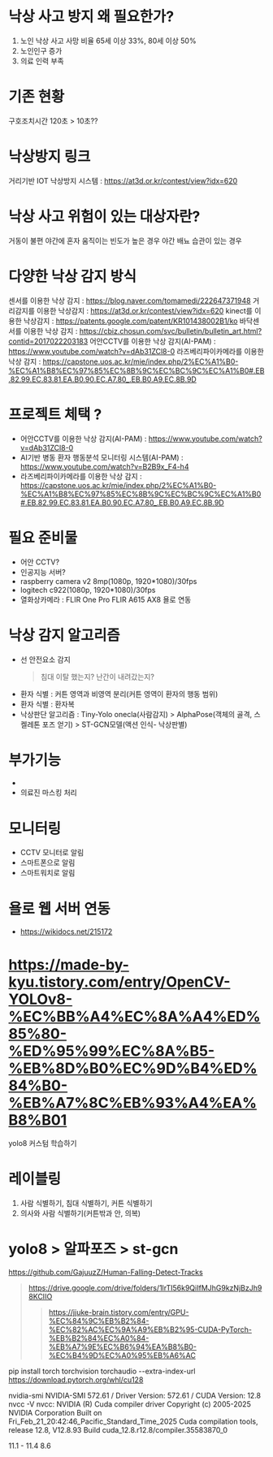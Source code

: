 # 낙상 사고 방지 왜 필요한가?
1. 노인 낙상 사고 사망 비율 65세 이상 33%, 80세 이상 50%
2. 노인인구 증가
3. 의료 인력 부족

# 기존 현황
구호조치시간 120초 > 10초??

# 낙상방지 링크
거리기반 IOT 낙상방지 시스템 : https://at3d.or.kr/contest/view?idx=620

# 낙상 사고 위험이 있는 대상자란?
거동이 불편
야간에 혼자 움직이는 빈도가 높은 경우
야간 배뇨 습관이 있는 경우

# 다양한 낙상 감지 방식
센서를 이용한 낙상 감지 : https://blog.naver.com/tomamedi/222647371948
거리감지를 이용한 낙상감지 : https://at3d.or.kr/contest/view?idx=620
kinect를 이용한 낙상감지 : https://patents.google.com/patent/KR101438002B1/ko
바닥센서를 이용한 낙상 감지 : https://cbiz.chosun.com/svc/bulletin/bulletin_art.html?contid=2017022203183
어안CCTV를 이용한 낙상 감지(AI-PAM) : https://www.youtube.com/watch?v=dAb31ZCl8-0
라즈베리파이카메라를 이용한 낙상 감지 : https://capstone.uos.ac.kr/mie/index.php/2%EC%A1%B0-%EC%A1%B8%EC%97%85%EC%8B%9C%EC%BC%9C%EC%A1%B0#.EB.82.99.EC.83.81.EA.B0.90.EC.A7.80_.EB.B0.A9.EC.8B.9D

# 프로젝트 체택 ?
- 어안CCTV를 이용한 낙상 감지(AI-PAM) : https://www.youtube.com/watch?v=dAb31ZCl8-0
- AI기반 병동 환자 행동분석 모니터링 시스템(AI-PAM) : https://www.youtube.com/watch?v=B2B9x_F4-h4
- 라즈베리파이카메라를 이용한 낙상 감지 : https://capstone.uos.ac.kr/mie/index.php/2%EC%A1%B0-%EC%A1%B8%EC%97%85%EC%8B%9C%EC%BC%9C%EC%A1%B0#.EB.82.99.EC.83.81.EA.B0.90.EC.A7.80_.EB.B0.A9.EC.8B.9D

# 필요 준비물
- 어안 CCTV?
- 인공지능 서버?
- raspberry camera v2 8mp(1080p, 1920*1080)/30fps
- logitech c922(1080p, 1920*1080)/30fps
- 열화상카메라 : FLIR One Pro FLIR A615 AX8 욜로 연동


# 낙상 감지 알고리즘
- 선 안전요소 감지
  > 침대 이탈 했는지?
  > 난간이 내려갔는지?
  > 
- 환자 식별 : 커튼 영역과 비영역 분리(커튼 영역이 환자의 행동 범위)
- 환자 식별 : 환자복
- 낙상판단 알고리즘 : Tiny-Yolo onecla(사람감지) > AlphaPose(객체의 골격, 스켈레톤 포즈 얻기) > ST-GCN모델(액션 인식- 낙상판별)


# 부가기능
- 
- 의료진 마스킹  처리

# 모니터링
- CCTV 모니터로 알림
- 스마트폰으로 알림
- 스마트워치로 알림

# 욜로 웹 서버 연동
- https://wikidocs.net/215172
# https://made-by-kyu.tistory.com/entry/OpenCV-YOLOv8-%EC%BB%A4%EC%8A%A4%ED%85%80-%ED%95%99%EC%8A%B5-%EB%8D%B0%EC%9D%B4%ED%84%B0-%EB%A7%8C%EB%93%A4%EA%B8%B01
yolo8 커스텀 학습하기

# 레이블링
1. 사람 식별하기, 침대 식별하기, 커튼 식별하기
2. 의사와 사람 식별하기(커튼밖과 안, 의복)

# yolo8 > 알파포즈 > st-gcn
https://github.com/GajuuzZ/Human-Falling-Detect-Tracks
> https://drive.google.com/drive/folders/1lrTI56k9QiIfMJhG9kzNjBzJh98KCIIO
  >> https://jjuke-brain.tistory.com/entry/GPU-%EC%84%9C%EB%B2%84-%EC%82%AC%EC%9A%A9%EB%B2%95-CUDA-PyTorch-%EB%B2%84%EC%A0%84-%EB%A7%9E%EC%B6%94%EA%B8%B0-%EC%B4%9D%EC%A0%95%EB%A6%AC
  
  
  
  pip install torch torchvision torchaudio --extra-index-url https://download.pytorch.org/whl/cu128

nvidia-smi
 NVIDIA-SMI 572.61 / Driver Version: 572.61 / CUDA Version: 12.8
nvcc -V
 nvcc: NVIDIA (R) Cuda compiler driver
Copyright (c) 2005-2025 NVIDIA Corporation
Built on Fri_Feb_21_20:42:46_Pacific_Standard_Time_2025
Cuda compilation tools, release 12.8, V12.8.93
Build cuda_12.8.r12.8/compiler.35583870_0



11.1 - 11.4  8.6